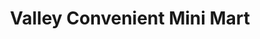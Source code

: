 ---
title: "Valley Convenient Mini Mart"
url: /castro-valley/valley-convenient-mini-mart/
shop: Lebensmittel
---
